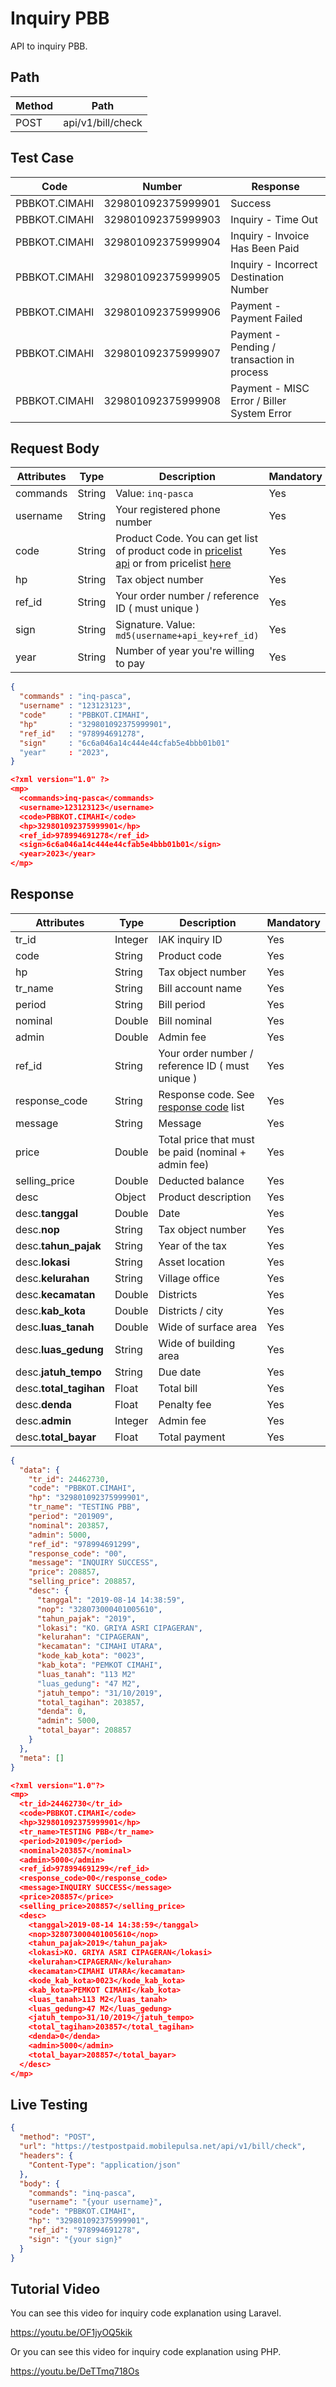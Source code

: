 # Inquiry PBB

API to inquiry PBB.

## Path

Method | Path 
---------|----------
 POST | api/v1/bill/check

## Test Case

Code | Number | Response 
---------|----------|---------
PBBKOT.CIMAHI | 329801092375999901 | Success
PBBKOT.CIMAHI | 329801092375999903 | Inquiry - Time Out
PBBKOT.CIMAHI | 329801092375999904 | Inquiry - Invoice Has Been Paid
PBBKOT.CIMAHI | 329801092375999905 | Inquiry - Incorrect Destination Number
PBBKOT.CIMAHI | 329801092375999906 | Payment - Payment Failed
PBBKOT.CIMAHI | 329801092375999907 | Payment - Pending / transaction in process
PBBKOT.CIMAHI | 329801092375999908 | Payment - MISC Error / Biller System Error

## Request Body

<!-- title: Request Attributes -->
Attributes | Type | Description | Mandatory
---------|----------|---------|----------
commands | String | Value: `inq-pasca` | Yes
username | String | Your registered phone number | Yes
code | String | Product Code. You can get list of product code in [pricelist api](../../price-list.md) or from pricelist [here](https://iak.id/webapp/pricelist) | Yes
hp | String | Tax object number | Yes
ref_id | String | Your order number / reference ID ( must unique ) | Yes
sign | String | Signature. Value: `md5(username+api_key+ref_id)` | Yes
year | String | Number of year you're willing to pay | Yes

<!--
type: tab
title: JSON
-->

```json
{
  "commands" : "inq-pasca",
  "username" : "123123123",
  "code"     : "PBBKOT.CIMAHI",
  "hp"       : "329801092375999901",
  "ref_id"   : "978994691278",
  "sign"     : "6c6a046a14c444e44cfab5e4bbb01b01"
  "year"     : "2023",
}
```

<!--
type: tab
title: XML
-->

```json
<?xml version="1.0" ?>
<mp>
  <commands>inq-pasca</commands>
  <username>123123123</username>
  <code>PBBKOT.CIMAHI</code>
  <hp>329801092375999901</hp>
  <ref_id>978994691278</ref_id>
  <sign>6c6a046a14c444e44cfab5e4bbb01b01</sign>
  <year>2023</year>
</mp>
```
<!-- type: tab-end -->

## Response

<!-- title: Response Attributes -->
Attributes | Type | Description | Mandatory
---------|----------|---------|----------
tr_id | Integer | IAK inquiry ID | Yes
code | String | Product code | Yes
hp | String | Tax object number | Yes
tr_name | String | Bill account name | Yes
period | String | Bill period | Yes
nominal | Double | Bill nominal | Yes
admin | Double | Admin fee | Yes
ref_id | String | Your order number / reference ID ( must unique ) | Yes
response_code | String | Response code. See [response code](../../../response-code.md) list | Yes
message | String | Message | Yes
price | Double | Total price that must be paid (nominal + admin fee) | Yes
selling_price | Double | Deducted balance | Yes
desc | Object | Product description | Yes
desc.**tanggal** | Double | Date | Yes
desc.**nop** | String | Tax object number | Yes
desc.**tahun_pajak** | String | Year of the tax | Yes
desc.**lokasi** | String | Asset location | Yes
desc.**kelurahan** | String | Village office | Yes
desc.**kecamatan** | Double | Districts | Yes
desc.**kab_kota** | Double | Districts / city | Yes
desc.**luas_tanah** | Double | Wide of surface area | Yes
desc.**luas_gedung** | String | Wide of building area | Yes
desc.**jatuh_tempo** | String | Due date | Yes
desc.**total_tagihan** | Float | Total bill | Yes
desc.**denda** | Float | Penalty fee | Yes
desc.**admin** | Integer | Admin fee | Yes
desc.**total_bayar** | Float | Total payment | Yes

<!--
type: tab
title: JSON
-->

```json
{
  "data": {
    "tr_id": 24462730,
    "code": "PBBKOT.CIMAHI",
    "hp": "329801092375999901",
    "tr_name": "TESTING PBB",
    "period": "201909",
    "nominal": 203857,
    "admin": 5000,
    "ref_id": "978994691299",
    "response_code": "00",
    "message": "INQUIRY SUCCESS",
    "price": 208857,
    "selling_price": 208857,
    "desc": {
      "tanggal": "2019-08-14 14:38:59",
      "nop": "328073000401005610",
      "tahun_pajak": "2019",
      "lokasi": "KO. GRIYA ASRI CIPAGERAN",
      "kelurahan": "CIPAGERAN",
      "kecamatan": "CIMAHI UTARA",
      "kode_kab_kota": "0023",
      "kab_kota": "PEMKOT CIMAHI",
      "luas_tanah": "113 M2"
      "luas_gedung": "47 M2",
      "jatuh_tempo": "31/10/2019",
      "total_tagihan": 203857,
      "denda": 0,
      "admin": 5000,
      "total_bayar": 208857
    }
  },
  "meta": []
}
```

<!--
type: tab
title: XML
-->

```json
<?xml version="1.0"?>
<mp>
  <tr_id>24462730</tr_id>
  <code>PBBKOT.CIMAHI</code>
  <hp>329801092375999901</hp>
  <tr_name>TESTING PBB</tr_name>
  <period>201909</period>
  <nominal>203857</nominal>
  <admin>5000</admin>
  <ref_id>978994691299</ref_id>
  <response_code>00</response_code>
  <message>INQUIRY SUCCESS</message>
  <price>208857</price>
  <selling_price>208857</selling_price>
  <desc>
    <tanggal>2019-08-14 14:38:59</tanggal>
    <nop>328073000401005610</nop>
    <tahun_pajak>2019</tahun_pajak>
    <lokasi>KO. GRIYA ASRI CIPAGERAN</lokasi>
    <kelurahan>CIPAGERAN</kelurahan>
    <kecamatan>CIMAHI UTARA</kecamatan>
    <kode_kab_kota>0023</kode_kab_kota>
    <kab_kota>PEMKOT CIMAHI</kab_kota>
    <luas_tanah>113 M2</luas_tanah>
    <luas_gedung>47 M2</luas_gedung>
    <jatuh_tempo>31/10/2019</jatuh_tempo>
    <total_tagihan>203857</total_tagihan>
    <denda>0</denda>
    <admin>5000</admin>
    <total_bayar>208857</total_bayar>
  </desc>
</mp>
```
<!-- type: tab-end -->

## Live Testing

```json http
{
  "method": "POST",
  "url": "https://testpostpaid.mobilepulsa.net/api/v1/bill/check",
  "headers": {
    "Content-Type": "application/json"
  },
  "body": {
    "commands": "inq-pasca",
    "username": "{your username}",
    "code": "PBBKOT.CIMAHI",
    "hp": "329801092375999901",
    "ref_id": "978994691278",
    "sign": "{your sign}"
  }
}
```

## Tutorial Video
You can see this video for inquiry code explanation using Laravel.

https://youtu.be/OF1jyOQ5kik

Or you can see this video for inquiry code explanation using PHP.

https://youtu.be/DeTTmq718Os